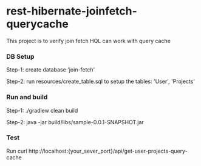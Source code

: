 # rest-hibernate-joinfetch-querycache
This project is to verify join fetch HQL can work with query cache

### DB Setup
Step-1:
create database 'join-fetch'

Step-2:
run resources/create_table.sql to setup the tables: 'User', 'Projects'

### Run and build
Step-1: 
./gradlew clean build

Step-2:
java -jar build/libs/sample-0.0.1-SNAPSHOT.jar

### Test
Run curl http://localhost:{your_sever_port}/api/get-user-projects-query-cache
